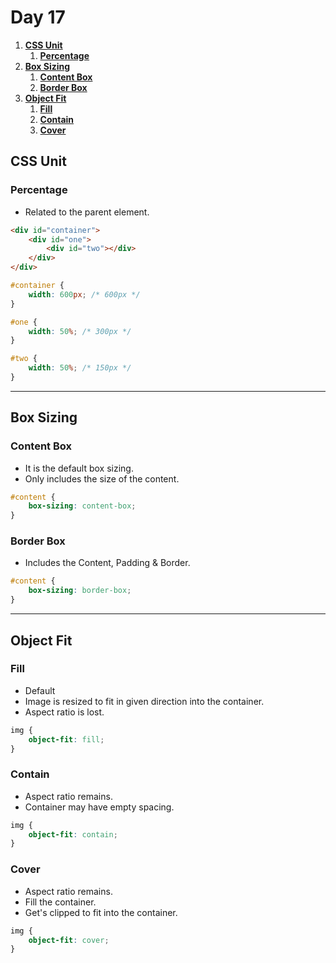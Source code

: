 # **Day 17** <!-- omit in toc -->

1. [**CSS Unit**](#css-unit)
   1. [**Percentage**](#percentage)
2. [**Box Sizing**](#box-sizing)
   1. [**Content Box**](#content-box)
   2. [**Border Box**](#border-box)
3. [**Object Fit**](#object-fit)
   1. [**Fill**](#fill)
   2. [**Contain**](#contain)
   3. [**Cover**](#cover)

## **CSS Unit**

### **Percentage**

-   Related to the parent element.

```html
<div id="container">
    <div id="one">
        <div id="two"></div>
    </div>
</div>
```

```css
#container {
    width: 600px; /* 600px */
}

#one {
    width: 50%; /* 300px */
}

#two {
    width: 50%; /* 150px */
}
```

---

## **Box Sizing**

### **Content Box**

-   It is the default box sizing.
-   Only includes the size of the content.

```css
#content {
    box-sizing: content-box;
}
```

### **Border Box**

-   Includes the Content, Padding & Border.

```css
#content {
    box-sizing: border-box;
}
```

---

## **Object Fit**

### **Fill**

-   Default
-   Image is resized to fit in given direction into the container.
-   Aspect ratio is lost.

```css
img {
    object-fit: fill;
}
```

### **Contain**

-   Aspect ratio remains.
-   Container may have empty spacing.

```css
img {
    object-fit: contain;
}
```

### **Cover**

-   Aspect ratio remains.
-   Fill the container.
-   Get's clipped to fit into the container.

```css
img {
    object-fit: cover;
}
```
